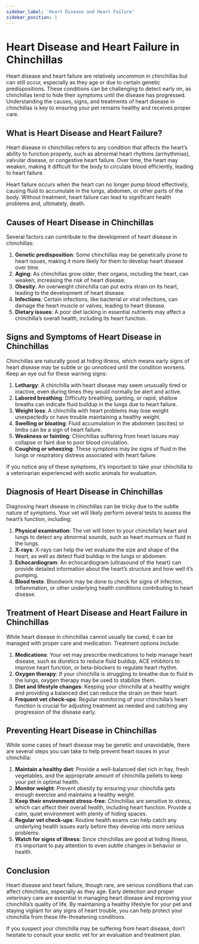 ```yaml
---
sidebar_label: 'Heart Disease and Heart Failure'
sidebar_position: 1
---
```


# Heart Disease and Heart Failure in Chinchillas

Heart disease and heart failure are relatively uncommon in chinchillas but can still occur, especially as they age or due to certain genetic predispositions. These conditions can be challenging to detect early on, as chinchillas tend to hide their symptoms until the disease has progressed. Understanding the causes, signs, and treatments of heart disease in chinchillas is key to ensuring your pet remains healthy and receives proper care.

##  What is Heart Disease and Heart Failure?

Heart disease in chinchillas refers to any condition that affects the heart’s ability to function properly, such as abnormal heart rhythms (arrhythmias), valvular disease, or congestive heart failure. Over time, the heart may weaken, making it difficult for the body to circulate blood efficiently, leading to heart failure.

Heart failure occurs when the heart can no longer pump blood effectively, causing fluid to accumulate in the lungs, abdomen, or other parts of the body. Without treatment, heart failure can lead to significant health problems and, ultimately, death.

## Causes of Heart Disease in Chinchillas

Several factors can contribute to the development of heart disease in chinchillas:

1. **Genetic predisposition**: Some chinchillas may be genetically prone to heart issues, making it more likely for them to develop heart disease over time.  
2. **Aging**: As chinchillas grow older, their organs, including the heart, can weaken, increasing the risk of heart disease.  
3. **Obesity**: An overweight chinchilla can put extra strain on its heart, leading to the development of heart disease.  
4. **Infections**: Certain infections, like bacterial or viral infections, can damage the heart muscle or valves, leading to heart disease.  
5. **Dietary issues**: A poor diet lacking in essential nutrients may affect a chinchilla’s overall health, including its heart function.

## Signs and Symptoms of Heart Disease in Chinchillas

Chinchillas are naturally good at hiding illness, which means early signs of heart disease may be subtle or go unnoticed until the condition worsens. Keep an eye out for these warning signs:

1. **Lethargy**: A chinchilla with heart disease may seem unusually tired or inactive, even during times they would normally be alert and active.  
2. **Labored breathing**: Difficulty breathing, panting, or rapid, shallow breaths can indicate fluid buildup in the lungs due to heart failure.  
3. **Weight loss**: A chinchilla with heart problems may lose weight unexpectedly or have trouble maintaining a healthy weight.  
4. **Swelling or bloating**: Fluid accumulation in the abdomen (ascites) or limbs can be a sign of heart failure.  
5. **Weakness or fainting**: Chinchillas suffering from heart issues may collapse or faint due to poor blood circulation.  
6. **Coughing or wheezing**: These symptoms may be signs of fluid in the lungs or respiratory distress associated with heart failure.

If you notice any of these symptoms, it’s important to take your chinchilla to a veterinarian experienced with exotic animals for evaluation.

##  Diagnosis of Heart Disease in Chinchillas

Diagnosing heart disease in chinchillas can be tricky due to the subtle nature of symptoms. Your vet will likely perform several tests to assess the heart’s function, including:

1. **Physical examination**: The vet will listen to your chinchilla’s heart and lungs to detect any abnormal sounds, such as heart murmurs or fluid in the lungs.  
2. **X-rays**: X-rays can help the vet evaluate the size and shape of the heart, as well as detect fluid buildup in the lungs or abdomen.  
3. **Echocardiogram**: An echocardiogram (ultrasound of the heart) can provide detailed information about the heart’s structure and how well it’s pumping.  
4. **Blood tests**: Bloodwork may be done to check for signs of infection, inflammation, or other underlying health conditions contributing to heart disease.

## Treatment of Heart Disease and Heart Failure in Chinchillas

While heart disease in chinchillas cannot usually be cured, it can be managed with proper care and medication. Treatment options include:

1. **Medications**: Your vet may prescribe medications to help manage heart disease, such as diuretics to reduce fluid buildup, ACE inhibitors to improve heart function, or beta-blockers to regulate heart rhythm.  
2. **Oxygen therapy**: If your chinchilla is struggling to breathe due to fluid in the lungs, oxygen therapy may be used to stabilize them.  
3. **Diet and lifestyle changes**: Keeping your chinchilla at a healthy weight and providing a balanced diet can reduce the strain on their heart.  
4. **Frequent vet check-ups**: Regular monitoring of your chinchilla’s heart function is crucial for adjusting treatment as needed and catching any progression of the disease early.

## Preventing Heart Disease in Chinchillas

While some cases of heart disease may be genetic and unavoidable, there are several steps you can take to help prevent heart issues in your chinchilla:

1. **Maintain a healthy diet**: Provide a well-balanced diet rich in hay, fresh vegetables, and the appropriate amount of chinchilla pellets to keep your pet in optimal health.  
2. **Monitor weight**: Prevent obesity by ensuring your chinchilla gets enough exercise and maintains a healthy weight.  
3. **Keep their environment stress-free**: Chinchillas are sensitive to stress, which can affect their overall health, including heart function. Provide a calm, quiet environment with plenty of hiding spaces.  
4. **Regular vet check-ups**: Routine health exams can help catch any underlying health issues early before they develop into more serious problems.  
5. **Watch for signs of illness**: Since chinchillas are good at hiding illness, it’s important to pay attention to even subtle changes in behavior or health.

## Conclusion

Heart disease and heart failure, though rare, are serious conditions that can affect chinchillas, especially as they age. Early detection and proper veterinary care are essential in managing heart disease and improving your chinchilla’s quality of life. By maintaining a healthy lifestyle for your pet and staying vigilant for any signs of heart trouble, you can help protect your chinchilla from these life-threatening conditions.

If you suspect your chinchilla may be suffering from heart disease, don’t hesitate to consult your exotic vet for an evaluation and treatment plan.  